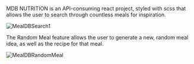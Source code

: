 MDB NUTRITION is an API-consuming react project, styled with scss that allows the user to search through countless meals for inspiration.

![MealDBSearch1](https://user-images.githubusercontent.com/106308876/175346343-395afbe5-e7a0-4081-a420-8ad63d746140.gif)





  




The Random Meal feature allows the user to generate a new, random meal idea, as well as the recipe for that meal.

![MealDBRandomMeal](https://user-images.githubusercontent.com/106308876/175347479-43cd77df-cb4d-44b6-aa48-d2399621b017.gif)
